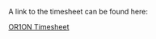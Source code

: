 A link to the timesheet can be found here:

[OR1ON Timesheet](https://saxion-my.sharepoint.com/:x:/g/personal/554514_student_saxion_nl/EZvObXhgGJ5NmjoVedbgqeUB5NzTC0umcIKaO0CwITVVWQ?e=gFSCKh)

